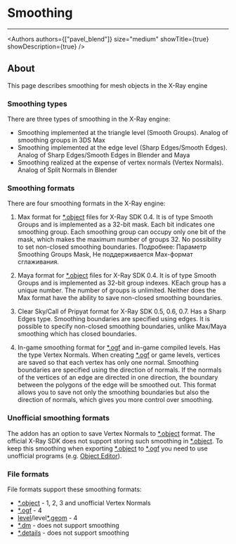 # Smoothing

___

<Authors
  authors={["pavel_blend"]}
  size="medium"
  showTitle={true}
  showDescription={true}
/>

## About

This page describes smoothing for mesh objects in the X-Ray engine

### Smoothing types

There are three types of smoothing in the X-Ray engine:

- Smoothing implemented at the triangle level (Smooth Groups). Analog of smoothing groups in 3DS Max
- Smoothing implemented at the edge level (Sharp Edges/Smooth Edges). Analog of Sharp Edges/Smooth Edges in Blender and Maya
- Smoothing realized at the expense of vertex normals (Vertex Normals). Analog of Split Normals in Blender

### Smoothing formats

There are four smoothing formats in the X-Ray engine:

1. Max format for [*.object](../file-formats/models/object.md) files for X-Ray SDK 0.4. It is of type Smooth Groups and is implemented as a 32-bit mask. Each bit indicates one smoothing group. Each smoothing group can occupy only one bit of the mask, which makes the maximum number of groups 32. No possibility to set non-closed smoothing boundaries. Подробнее: Параметр Smoothing Groups Mask, Не поддерживается Max-формат сглаживания.

2. Maya format for [*.object](../file-formats/models/object.md) files for X-Ray SDK 0.4. It is of type Smooth Groups and is implemented as 32-bit group indexes. КEach group has a unique number. The number of groups is unlimited. Neither does the Max format have the ability to save non-closed smoothing boundaries.

3. Clear Sky/Call of Pripyat format for X-Ray SDK 0.5, 0.6, 0.7. Has a Sharp Edges type. Smoothing boundaries are specified using edges. It is possible to specify non-closed smoothing boundaries, unlike Max/Maya smoothing which has closed boundaries.

4. In-game smoothing format for [*.ogf](../file-formats/models/ogf.md) and in-game compiled levels. Has the type Vertex Normals. When creating [*.ogf](../file-formats/models/ogf.md) or game levels, vertices are saved so that each vertex has only one normal. Smoothing boundaries are specified using the direction of normals. If the normals of the vertices of an edge are directed in one direction, the boundary between the polygons of the edge will be smoothed out. This format allows you to save not only the smoothing boundaries but also the direction of normals, which gives you more control over smoothing.

### Unofficial smoothing formats

The addon has an option to save Vertex Normals to [*.object](../file-formats/models/object.md) format. The official X-Ray SDK does not support storing such smoothing in [*.object](../file-formats/models/object.md). To keep this smoothing when exporting [*.object](../file-formats/models/object.md) to [*.ogf](../file-formats/models/ogf.md) you need to use unofficial programs (e.g. [Object Editor](../../modding-tools/models/xray-export-tool.md)).

### File formats

File formats support these smoothing formats:

- [*.object](../file-formats/models/object.md) - 1, 2, 3 and unofficial Vertex Normals
- [*.ogf](../file-formats/models/ogf.md) - 4
- [level](../file-formats/game-levels/level.md)/level[*.geom](../file-formats/game-levels/geom.md) - 4
- [*.dm](../file-formats/models/dm.md) - does not support smoothing
- [*.details](../file-formats/game-levels/details.md) - does not support smoothing
